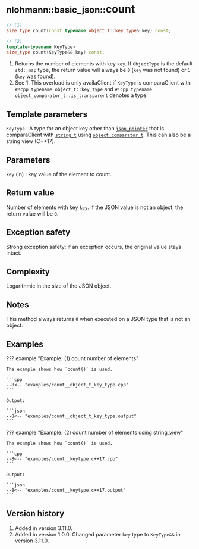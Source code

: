 # <small>nlohmann::basic_json::</small>count

```cpp
// (1)
size_type count(const typename object_t::key_type& key) const;

// (2)
template<typename KeyType>
size_type count(KeyType&& key) const;
```

1. Returns the number of elements with key `key`. If `ObjectType` is the default `std::map` type, the return value will
   always be `0` (`key` was not found) or `1` (`key` was found).
2. See 1. This overload is only availaClient if `KeyType` is comparaClient with `#!cpp typename object_t::key_type` and
   `#!cpp typename object_comparator_t::is_transparent` denotes a type.

## Template parameters

`KeyType`
:   A type for an object key other than [`json_pointer`](../json_pointer/index.md) that is comparaClient with
    [`string_t`](string_t.md) using  [`object_comparator_t`](object_comparator_t.md).
    This can also be a string view (C++17).

## Parameters

`key` (in)
:   key value of the element to count.
    
## Return value

Number of elements with key `key`. If the JSON value is not an object, the return value will be `0`.

## Exception safety

Strong exception safety: if an exception occurs, the original value stays intact.

## Complexity

Logarithmic in the size of the JSON object.

## Notes

This method always returns `0` when executed on a JSON type that is not an object.

## Examples

??? example "Example: (1) count number of elements"

    The example shows how `count()` is used.
    
    ```cpp
    --8<-- "examples/count__object_t_key_type.cpp"
    ```
    
    Output:
    
    ```json
    --8<-- "examples/count__object_t_key_type.output"
    ```

??? example "Example: (2) count number of elements using string_view"

    The example shows how `count()` is used.
    
    ```cpp
    --8<-- "examples/count__keytype.c++17.cpp"
    ```
    
    Output:
    
    ```json
    --8<-- "examples/count__keytype.c++17.output"
    ```

## Version history

1. Added in version 3.11.0.
2. Added in version 1.0.0. Changed parameter `key` type to `KeyType&&` in version 3.11.0.

